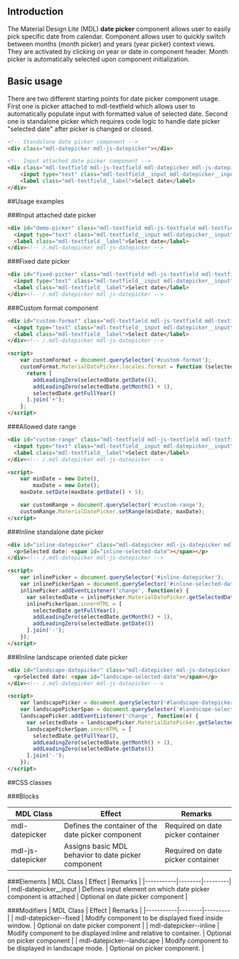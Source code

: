 ## Introduction
The Material Design Lite (MDL) **date picker** component allows user to easily pick specific date from calendar. Component allows user to quickly switch between months (month picker) and years (year picker) context views. They are activated by clicking on year or date in component header. Month picker is automatically selected upon component initialization.

## Basic usage
There are two different starting points for date picker component usage.
First one is picker attached to mdl-textfield which allows user to automatically populate input with formatted value of selected date.
Second one is standalone picker which requires code logic to handle date picker "selected date" after picker is changed or closed.

```html
<!-- Standalone date picker component -->
<div class="mdl-datepicker mdl-js-datepicker"></div>
```

```html
<!-- Input attached date picker component -->
<div class="mdl-textfield mdl-js-textfield mdl-datepicker mdl-js-datepicker">
    <input type="text" class="mdl-textfield__input mdl-datepicker__input">
    <label class="mdl-textfield__label">Select date</label>
</div>
```

##Usage examples

###Input attached date picker

```html
<div id="demo-picker" class="mdl-textfield mdl-js-textfield mdl-textfield--floating-label mdl-datepicker mdl-js-datepicker">
  <input type="text" class="mdl-textfield__input mdl-datepicker__input" required>
  <label class="mdl-textfield__label">Select date</label>
</div><!-- /.mdl-datepicker mdl-js-datepicker -->
```

###Fixed date picker

```html
<div id="fixed-picker" class="mdl-textfield mdl-js-textfield mdl-textfield--floating-label mdl-datepicker mdl-js-datepicker mdl-datepicker--fixed">
  <input type="text" class="mdl-textfield__input mdl-datepicker__input">
  <label class="mdl-textfield__label">Select date</label>
</div><!-- /.mdl-datepicker mdl-js-datepicker -->
```

###Custom format component

```html
<div id="custom-format" class="mdl-textfield mdl-js-textfield mdl-textfield--floating-label mdl-datepicker mdl-js-datepicker mdl-datepicker--fixed">
  <input type="text" class="mdl-textfield__input mdl-datepicker__input">
  <label class="mdl-textfield__label">Select date</label>
</div><!-- /.mdl-datepicker mdl-js-datepicker -->

<script>
    var customFormat = document.querySelector('#custom-format');
    customFormat.MaterialDatePicker.locales.format = function (selectedDate) {
      return [
        addLeadingZero(selectedDate.getDate()),
        addLeadingZero(selectedDate.getMonth() + 1),
        selectedDate.getFullYear()
      ].join('+');
    };
</script>
```


###Allowed date range

```html
<div id="custom-range" class="mdl-textfield mdl-js-textfield mdl-textfield--floating-label mdl-datepicker mdl-js-datepicker mdl-datepicker--fixed">
  <input type="text" class="mdl-textfield__input mdl-datepicker__input">
  <label class="mdl-textfield__label">Select date</label>
</div><!-- /.mdl-datepicker mdl-js-datepicker -->

<script>
    var minDate = new Date(),
        maxDate = new Date();
    maxDate.setDate(maxDate.getDate() + 5);

    var customRange = document.querySelector('#custom-range');
    customRange.MaterialDatePicker.setRange(minDate, maxDate);
</script>
```

###Inline standalone date picker

```html
<div id="inline-datepicker" class="mdl-datepicker mdl-js-datepicker mdl-datepicker--inline is-visible">
  <p>Selected date: <span id="inline-selected-date"></span></p>
</div><!-- /.mdl-datepicker mdl-js-datepicker -->

<script>
    var inlinePicker = document.querySelector('#inline-datepicker');
    var inlinePickerSpan = document.querySelector('#inline-selected-date');
    inlinePicker.addEventListener('change', function(e) {
      var selectedDate = inlinePicker.MaterialDatePicker.getSelectedDate();
      inlinePickerSpan.innerHTML = [
        selectedDate.getFullYear(),
        addLeadingZero(selectedDate.getMonth() + 1),
        addLeadingZero(selectedDate.getDate())
      ].join('-');
    });
</script>
```

###Inline landscape oriented date picker

```html
<div id="landscape-datepicker" class="mdl-datepicker mdl-js-datepicker mdl-datepicker--landscape mdl-datepicker--inline is-visible">
  <p>Selected date: <span id="landscape-selected-date"></span></p>
</div><!-- /.mdl-datepicker mdl-js-datepicker -->

<script>
    var landscapePicker = document.querySelector('#landscape-datepicker');
    var landscapePickerSpan = document.querySelector('#landscape-selected-date');
    landscapePicker.addEventListener('change', function(e) {
      var selectedDate = landscapePicker.MaterialDatePicker.getSelectedDate();
      landscapePickerSpan.innerHTML = [
        selectedDate.getFullYear(),
        addLeadingZero(selectedDate.getMonth() + 1),
        addLeadingZero(selectedDate.getDate())
      ].join('-');
    });
</script>
```

##CSS classes

###Blocks

| MDL Class | Effect | Remarks |
|-----------|--------|---------|
| mdl-datepicker | Defines the container of the date picker component | Required on date picker container |
| mdl-js-datepicker | Assigns basic MDL behavior to date picker component | Required on date picker container |

###Elements
| MDL Class | Effect | Remarks |
|-----------|--------|---------|
| mdl-datepicker__input | Defines input element on which date picker component is attached | Optional on date picker component |

###Modifiers
| MDL Class | Effect | Remarks |
|-----------|--------|---------|
| mdl-datepicker--fixed | Modify component to be displayed fixed inside window. | Optional on date picker component |
| mdl-datepicker--inline | Modify component to be displayed inline and relative to container. | Optional on picker component |
| mdl-datepicker--landscape | Modify component to be displayed in landscape mode. | Optional on picker component. |
